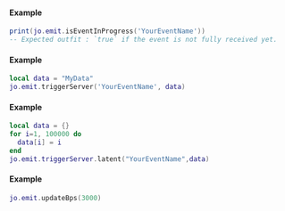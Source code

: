 <!-- #region client|jo.emit.isEventInProgress -->
#### Example
```lua
print(jo.emit.isEventInProgress('YourEventName'))
-- Expected outfit : `true` if the event is not fully received yet.
```
<!-- #endregion client|jo.emit.isEventInProgress -->


<!-- #region client|jo.emit.triggerServer -->
#### Example
```lua
local data = "MyData"
jo.emit.triggerServer('YourEventName', data)
```
<!-- #endregion client|jo.emit.triggerServer -->


<!-- #region client|jo.emit.triggerServer.latent -->
#### Example
```lua
local data = {}
for i=1, 100000 do
  data[i] = i
end
jo.emit.triggerServer.latent("YourEventName",data)
```
<!-- #endregion client|jo.emit.triggerServer.latent -->


<!-- #region client|jo.emit.updateBps -->
#### Example
```lua
jo.emit.updateBps(3000)
```
<!-- #endregion client|jo.emit.updateBps -->


<!-- #region server|jo.emit.triggerClient -->

<!-- #endregion server|jo.emit.triggerClient -->


<!-- #region server|jo.emit.triggerClient.latent -->

<!-- #endregion server|jo.emit.triggerClient.latent -->


<!-- #region server|jo.emit.updateBps -->

<!-- #endregion server|jo.emit.updateBps -->

